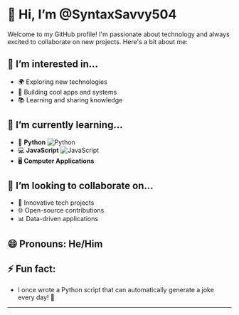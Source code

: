 # 👋 Hi, I’m @SyntaxSavvy504

Welcome to my GitHub profile! I'm passionate about technology and always excited to collaborate on new projects. Here's a bit about me:

## 👀 I’m interested in...
- 🌍 Exploring new technologies
- 🤖 Building cool apps and systems
- 📚 Learning and sharing knowledge

## 🌱 I’m currently learning...
- 🐍 **Python** ![Python](https://img.shields.io/badge/Python-3776AB?style=for-the-badge&logo=python&logoColor=white)
- 💻 **JavaScript** ![JavaScript](https://img.shields.io/badge/JavaScript-F7DF1C?style=for-the-badge&logo=javascript&logoColor=black)
- 🖥️ **Computer Applications**

## 💞️ I’m looking to collaborate on...
- 🚀 Innovative tech projects
- 🌐 Open-source contributions
- 📊 Data-driven applications

## 😄 Pronouns: He/Him

## ⚡ Fun fact:
- I once wrote a Python script that can automatically generate a joke every day! 🎉

---


